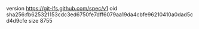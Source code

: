 version https://git-lfs.github.com/spec/v1
oid sha256:fb625321153cdc3ed6750fe7dff6079aa19da4cbfe96210410a0dad5cd4d9cfe
size 8755

